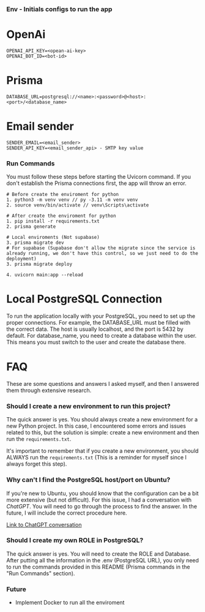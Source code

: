 ### Env - Initials configs to run the app
# OpenAi
```.env
OPENAI_API_KEY=<opean-ai-key>
OPENAI_BOT_ID=<bot-id>
```
# Prisma
```.env
DATABASE_URL=postgresql://<name>:<password>@<host>:<port>/<database_name>
```
# Email sender
```.env
SENDER_EMAIL=<email_sender>
SENDER_API_KEY=<email_sender_api> - SMTP key value
```

### Run Commands
You must follow these steps before starting the Uvicorn command. If you don't establish the Prisma connections first, the app will throw an error.
```shell
# Before create the enviroment for python
1. python3 -m venv venv // py -3.11 -m venv venv
2. source venv/bin/activate // venv\Scripts\activate

# After create the enviroment for python
1. pip install -r requirements.txt 
2. prisma generate

# Local enviroments (Not supabase)
3. prisma migrate dev
# For supabase (Supabase don't allow the migrate since the service is already running, we don't have this control, so we just need to do the deployment)
3. prisma migrate deploy

4. uvicorn main:app --reload
```

# Local PostgreSQL Connection
To run the application locally with your PostgreSQL, you need to set up the proper connections. For example, the DATABASE_URL must be filled with the correct data. The host is usually localhost, and the port is 5432 by default. For database_name, you need to create a database within the <name> user. This means you must switch to the <name> user and create the database there.
# FAQ

These are some questions and answers I asked myself, and then I answered them through extensive research.

### Should I create a new environment to run this project?

The quick answer is yes. You should always create a new environment for a new Python project. In this case, I encountered some errors and issues related to this, but the solution is simple: create a new environment and then run the `requirements.txt`.

It's important to remember that if you create a new environment, you should ALWAYS run the `requirements.txt` (This is a reminder for myself since I always forget this step).

### Why can't I find the PostgreSQL host/port on Ubuntu?

If you're new to Ubuntu, you should know that the configuration can be a bit more extensive (but not difficult). For this issue, I had a conversation with *ChatGPT*. You will need to go through the process to find the answer. In the future, I will include the correct procedure here.

[Link to ChatGPT conversation](https://chatgpt.com/share/9d1c5124-033d-47d7-b941-336bb3e4287a)

### Should I create my own ROLE in PostgreSQL?

The quick answer is yes. You will need to create the ROLE and Database. After putting all the information in the .env (PostgreSQL URL), you only need to run the commands provided in this README (Prisma commands in the "Run Commands" section).

### Future
- Implement Docker to run all the enviroment


